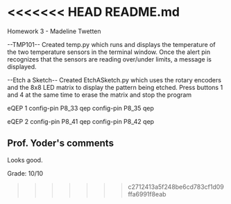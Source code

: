 <<<<<<< HEAD
README.md
=======
Homework 3 - Madeline Twetten

--TMP101--
Created temp.py which runs and displays the temperature of the two 
temperature sensors in the terminal window. Once the alert pin recognizes
that the sensors are reading over/under limits, a message is displayed.

--Etch a Sketch--
Created EtchASketch.py which uses the rotary encoders and the 8x8 LED
matrix to display the pattern being etched. Press buttons 1 and 4 at the
same time to erase the matrix and stop the program

eQEP 1
config-pin P8_33 qep
config-pin P8_35 qep

eQEP 2
config-pin P8_41 qep
config-pin P8_42 qep


## Prof. Yoder's comments

Looks good.  

Grade:  10/10
>>>>>>> c2712413a5f248be6cd783cf1d09ffa6991f8eab
